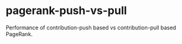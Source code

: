 # pagerank-push-vs-pull
Performance of contribution-push based vs contribution-pull based PageRank.
